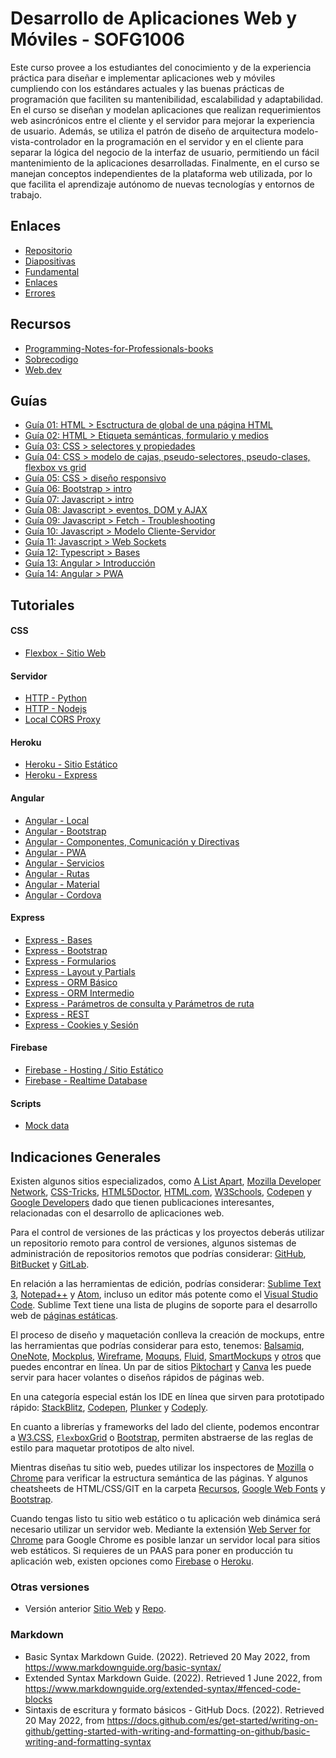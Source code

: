 # Desarrollo de Aplicaciones Web y Móviles - SOFG1006

Este curso provee a los estudiantes del conocimiento y de la experiencia práctica para diseñar e implementar aplicaciones web y móviles cumpliendo con los estándares actuales y las buenas prácticas de programación que faciliten su mantenibilidad, escalabilidad y adaptabilidad. En el curso se diseñan y modelan aplicaciones que realizan requerimientos web asincrónicos entre el cliente y el servidor para mejorar la experiencia de usuario. Además, se utiliza el patrón de diseño de arquitectura modelo-vista-controlador en la programación en el servidor y en el cliente para separar la lógica del negocio de la interfaz de usuario, permitiendo un fácil mantenimiento de la aplicaciones desarrolladas. Finalmente, en el curso se manejan conceptos independientes de la plataforma web utilizada, por lo que facilita el aprendizaje autónomo de nuevas tecnologías y entornos de trabajo.

## Enlaces

* [Repositorio](https://github.com/DAWFIEC/DAWM)
* [Diapositivas](https://espolec-my.sharepoint.com/:f:/g/personal/aavendan_espol_edu_ec/ErXieD191LpMimWk129PcmcBcjKXdMxXe3ECZ2PedWPKJA?e=RGgzOc)
* [Fundamental](paginas/fundamental.md)
* [Enlaces](paginas/enlaces.md)
* [Errores](paginas/errores.md)

## Recursos

* [Programming-Notes-for-Professionals-books](https://github.com/bao-vn/Programming-Notes-for-Professionals-books/tree/master/GoalKicker)
* [Sobrecodigo](https://www.instagram.com/sobrecodigo/)
* [Web.dev](https://web.dev/)

## Guías

* [Guía 01: HTML > Esctructura de global de una página HTML](guias/guia01.md)     
* [Guía 02: HTML > Etiqueta semánticas, formulario y medios](guias/guia02.md) 
* [Guía 03: CSS > selectores y propiedades ](guias/guia03.md)  
* [Guía 04: CSS > modelo de cajas, pseudo-selectores, pseudo-clases, flexbox vs grid](guias/guia04.md)  
* [Guía 05: CSS > diseño responsivo](guias/guia05.md)  
* [Guía 06: Bootstrap > intro](guias/guia06.md)  
* [Guía 07: Javascript > intro](guias/guia07.md)  
* [Guía 08: Javascript > eventos, DOM y AJAX](guias/guia08.md) 
* [Guía 09: Javascript > Fetch - Troubleshooting](guias/guia09.md)  
* [Guía 10: Javascript > Modelo Cliente-Servidor](guias/guia10.md)  
* [Guía 11: Javascript > Web Sockets](guias/guia11.md) 
* [Guía 12: Typescript > Bases](guias/guia12.md)
* [Guía 13: Angular > Introducción](guias/guia13.md)
* [Guía 14: Angular > PWA](guias/guia14.md)

<!---  --->
<!--- * [Guía 14: Angular > Material Design](guias/guia14.md) --->
<!--- * [Guía 15: Angular > Componentes](guias/guia15.md) --->
<!--- * [Guía 16: Express > Formularios](guias/guia16.md) --->
<!--- * [Guía 17: Express > Partials y layouts](guias/guia17.md) --->
<!--- * [Guía 18: Express > MVC](guias/guia18.md) --->
<!--- * [Guía 19: Express > REST (Cliente/Servidor)](guias/guia19.md) --->
<!--- * [Guía 20: Express > noDBRMS](guias/guia20.md) --->
<!--- * [Guía 21: Express > Estado](guias/guia21.md) --->


## Tutoriales

#### CSS

* [Flexbox - Sitio Web](tutoriales/diseno_flexbox.md)

#### Servidor

* [HTTP - Python](tutoriales/python.md)
* [HTTP - Nodejs](tutoriales/nodejs.md)
* [Local CORS Proxy](tutoriales/lcp.md)

#### Heroku

* [Heroku - Sitio Estático](tutoriales/heroku_estatico.md)
* [Heroku - Express](tutoriales/heroku_express.md)

#### Angular

* [Angular - Local](tutoriales/angular_local.md)
* [Angular - Bootstrap](tutoriales/angular_bootstrap.md)
* [Angular - Componentes, Comunicación y Directivas](tutoriales/angular_bases.md)
* [Angular - PWA](tutoriales/angular_pwa.md)
* [Angular - Servicios](tutoriales/angular_servicios.md)
* [Angular - Rutas](tutoriales/angular_rutas.md)
* [Angular - Material](tutoriales/angular_material.md)
* [Angular - Cordova](tutoriales/angular_cordova.md)


#### Express

* [Express - Bases](tutoriales/express_bases.md)
* [Express - Bootstrap](tutoriales/express_bootstrap.md)
* [Express - Formularios](tutoriales/express_forms.md)
* [Express - Layout y Partials](tutoriales/express_partials.md)
* [Express - ORM Básico](tutoriales/express_ormbasico.md)
* [Express - ORM Intermedio](tutoriales/express_ormintermedio.md)
* [Express - Parámetros de consulta y Parámetros de ruta](tutoriales/express_pcpr.md)
* [Express - REST](tutoriales/express_rest.md)
* [Express - Cookies y Sesión](tutoriales/express_cookiesysession.md)

#### Firebase

* [Firebase - Hosting / Sitio Estático](tutoriales/firebase_hosting_estatico.md)
* [Firebase - Realtime Database](tutoriales/firebase_realtime_database.md)

#### Scripts

* [Mock data](tutoriales/mock_data.md)


## Indicaciones Generales

Existen algunos sitios especializados, como [A List Apart](https://alistapart.com/), [Mozilla Developer Network](https://developer.mozilla.org/es/), [CSS-Tricks](https://css-tricks.com/), [HTML5Doctor](http://html5doctor.com/), [HTML.com](https://html.com/), [W3Schools](https://www.w3schools.com/tags/default.asp), [Codepen](https://codepen.io/) y [Google Developers](https://developers.google.com/web/?hl=es) dado que tienen publicaciones interesantes, relacionadas con el desarrollo de aplicaciones web. 

Para el control de versiones de las prácticas y los proyectos deberás utilizar un repositorio remoto para control de versiones, algunos sistemas de administración de repositorios remotos que podrías considerar: [GitHub](https://github.com/), [BitBucket](https://bitbucket.org/product) y [GitLab](https://about.gitlab.com/).

En relación a las herramientas de edición, podrías considerar: [Sublime Text 3](https://www.sublimetext.com/3), [Notepad++](https://notepad-plus-plus.org/download/v7.5.8.html) y [Atom](https://www.rollapp.com/app/atom), incluso un editor más potente como el [Visual Studio Code](https://code.visualstudio.com/?wt.mc_id=DX_841432). Sublime Text tiene una lista de plugins de soporte para el desarrollo web de [páginas estáticas](https://tutorialzine.com/2016/10/15-awesome-sublime-text-plugins-for-web-development).

El proceso de diseño y maquetación conlleva la creación de mockups, entre las herramientas que podrías considerar para esto, tenemos: [Balsamiq](https://balsamiq.com/), [OneNote](https://support.office.com/en-us/article/use-wireframe-templates-to-design-websites-and-mobile-apps-2d54dc55-f5c4-49a2-85da-d649eb7fc281), [Mockplus](https://www.mockplus.com/?r=trista), [Wireframe](https://wireframe.cc/), [Moqups](https://moqups.com/), [Fluid](https://www.fluidui.com/), [SmartMockups](https://smartmockups.com/) y [otros](https://www.mockplus.com/blog/post/website-mockup) que puedes encontrar en línea. Un par de sitios [Piktochart](https://piktochart.com/) y [Canva](https://www.canva.com/) les puede servir para hacer volantes o diseños rápidos de páginas web.

En una categoría especial están los IDE en línea que sirven para prototipado rápido: [StackBlitz](https://stackblitz.com/), [Codepen](https://codepen.io/), [Plunker](http://plnkr.co/) y [Codeply](https://www.codeply.com/).

En cuanto a librerías y frameworks del lado del cliente, podemos encontrar a [W3.CSS](https://www.w3schools.com/w3css/default.asp), [`Flex`boxGrid](http://flexboxgrid.com/) o [Bootstrap](https://getbootstrap.com/), permiten abstraerse de las reglas de estilo para maquetar prototipos de alto nivel.

Mientras diseñas tu sitio web, puedes utilizar los inspectores de [Mozilla](https://developer.mozilla.org/es/docs/Tools/Page_Inspector) o [Chrome](https://developers.google.com/web/tools/chrome-devtools/?utm_source=dcc&utm_medium=redirect&utm_campaign=2018Q2) para verificar la estructura semántica de las páginas. Y algunos cheatsheets de HTML/CSS/GIT en la carpeta <a href="/cheatsheets">Recursos</a>, [Google Web Fonts](https://devhints.io/google-webfonts) y [Bootstrap](https://hackerthemes.com/bootstrap-cheatsheet/).

Cuando tengas listo tu sitio web estático o tu aplicación web dinámica será necesario utilizar un servidor web. Mediante la extensión [Web Server for Chrome](https://chrome.google.com/webstore/detail/web-server-for-chrome/ofhbbkphhbklhfoeikjpcbhemlocgigb?hl=en) para Google Chrome es posible lanzar un servidor local para sitios web estáticos. Si requieres de un PAAS para poner en producción tu aplicación web, existen opciones como [Firebase](https://firebase.google.com/docs/hosting/quickstart?authuser=1) o [Heroku](https://www.heroku.com/).

### Otras versiones

* Versión anterior [Sitio Web](https://dawfiec.github.io/DAWM-old/) y [Repo](https://github.com/DAWFIEC/DAWM-old).

### Markdown

* Basic Syntax Markdown Guide. (2022). Retrieved 20 May 2022, from https://www.markdownguide.org/basic-syntax/
* Extended Syntax Markdown Guide. (2022). Retrieved 1 June 2022, from https://www.markdownguide.org/extended-syntax/#fenced-code-blocks
* Sintaxis de escritura y formato básicos - GitHub Docs. (2022). Retrieved 20 May 2022, from https://docs.github.com/es/get-started/writing-on-github/getting-started-with-writing-and-formatting-on-github/basic-writing-and-formatting-syntax
